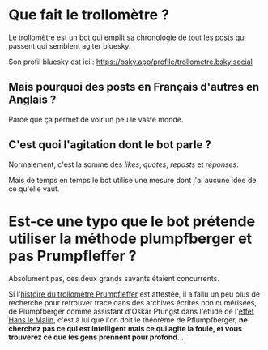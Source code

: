 # Que fait le trollomètre ?

Le trollomètre est un bot qui emplit sa chronologie de tout les posts qui
passent qui semblent agiter bluesky.

Son profil bluesky est ici : https://bsky.app/profile/trollometre.bsky.social

## Mais pourquoi des posts en Français d'autres en Anglais ?

Parce que ça permet de voir un peu le vaste monde.

## C'est quoi l'agitation dont le bot parle ?

Normalement, c'est la somme des *likes*, *quotes*, 
*reposts* et *réponses*.

Mais de temps en temps le bot utilise une mesure dont j'ai aucune idée
de ce qu'elle vaut.

# Est-ce une typo que le bot prétende utiliser la méthode plumpfberger et pas Prumpfleffer ?

Absolument pas, ces deux grands savants étaient concurrents. 

Si l'[histoire du trollomètre
Prumpfleffer](https://web.archive.org/web/20081017085932/https://la.buvette.org/tech/reseau/prumpleffer-2.html)
est attestée, il a fallu un peu plus de recherche pour retrouver trace dans des
archives écrites non numérisées, de Plumpfberger comme assistant d'Oskar Pfungst
dans l'étude de l'[effet Hans le
Malin](https://fr.wikipedia.org/wiki/Effet_Hans_le_Malin), c'est à lui que l'on
doit le théorème de Pflumpfberger, **ne cherchez pas ce qui est intelligent mais
ce qui agite la foule, et vous trouverez ce que les gens prennent pour profond.** .






